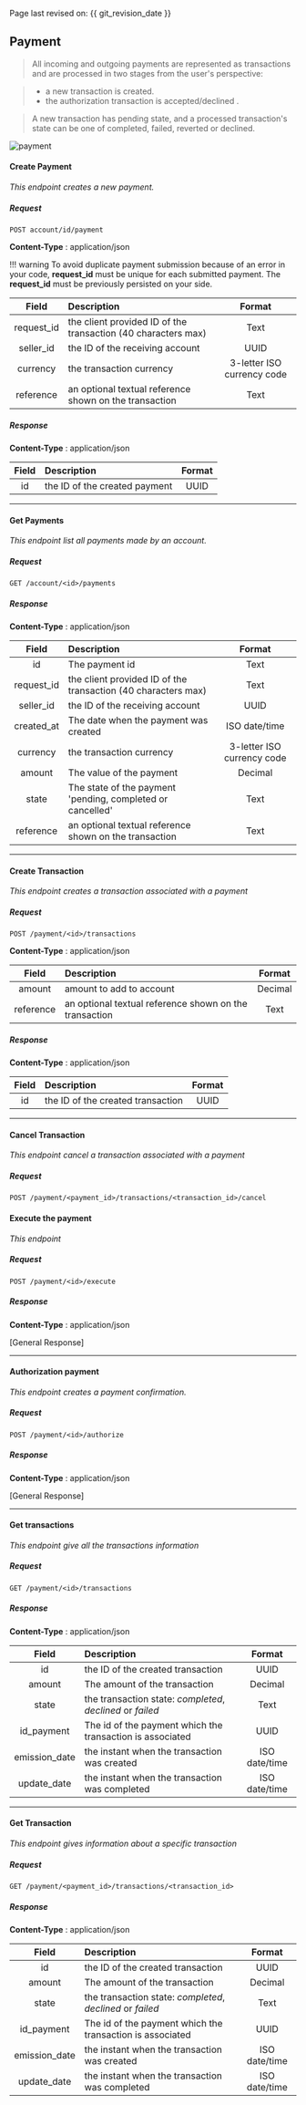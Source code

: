 Page last revised on: {{ git_revision_date }}

## Payment

> All incoming and outgoing payments are represented as transactions and are processed in two stages from the user's perspective:

> - a new transaction is created.
> - the authorization transaction is accepted/declined .

> A new transaction has pending state, and a processed transaction's state can be one of completed, failed, reverted or declined.

![payment](img/createpayment.png)

#### Create Payment

*This endpoint creates a new payment.*

##### Request

    POST account/id/payment

**Content-Type** : application/json

!!! warning
    To avoid duplicate payment submission because of an error in your code, **request_id** must be unique for each submitted payment. The **request_id** must be previously persisted on your side.


| Field           | Description                                                   | Format                     |
|:-------------:  |:----------------------------------------------                |:--------------------------:|
| request_id	  | the client provided ID of the transaction (40 characters max) |	Text                       |  
| seller_id    |	the ID of the receiving account                               |	UUID                       |
| currency        |	the transaction currency                                      |	3-letter ISO currency code |
| reference       |	an optional textual reference shown on the transaction        | Text                       |

##### Response

**Content-Type** : application/json

| Field         | Description                                                           | Format                     |
|:-------------:|:----------------------------------------------                        | :-------------------------:|
| id            | the ID of the created payment                                     |	UUID                     |

--------

#### Get Payments

*This endpoint list all payments made by an account.*

##### Request

    GET /account/<id>/payments

##### Response

**Content-Type** : application/json

| Field           | Description                                                   | Format                     |
|:-------------:  |:----------------------------------------------                |:--------------------------:|
| id	          | The payment id                                                |	Text                       |  
| request_id	  | the client provided ID of the transaction (40 characters max) |	Text                       |  
| seller_id       |	the ID of the receiving account                               |	UUID                       |
| created_at      | The date when the payment was created                         | ISO date/time              |
| currency        |	the transaction currency                                      |	3-letter ISO currency code |
| amount          | The value of the payment                                      | Decimal                    |
| state           | The state of the payment 'pending, completed or cancelled'    | Text                       |
| reference       |	an optional textual reference shown on the transaction        | Text                       |
--------

#### Create Transaction

*This endpoint creates a transaction associated with a payment*

##### Request

    POST /payment/<id>/transactions

**Content-Type** : application/json


| Field         | Description                                                   | Format                     |
|:-------------:|:----------------------------------------------                |:--------------------------:|
| amount        | amount to add to account                                      | Decimal                    |
| reference     | an optional textual reference shown on the transaction        | Text                       |

##### Response

**Content-Type** : application/json

| Field         | Description                                   | Format                     |
|:-------------:|:----------------------------------------------| :-------------------------:|
| id            | the ID of the created transaction             | UUID                       |

----

#### Cancel Transaction

 *This endpoint cancel a transaction associated with a payment*

##### Request

    POST /payment/<payment_id>/transactions/<transaction_id>/cancel

#### Execute the payment

 *This endpoint*

##### Request

    POST /payment/<id>/execute

##### Response

**Content-Type** : application/json

[General Response]

--------

#### Authorization payment 

*This endpoint creates a payment confirmation.*

##### Request

    POST /payment/<id>/authorize

##### Response

**Content-Type** : application/json

[General Response]

--------

#### Get transactions

 *This endpoint give all the transactions information*

##### Request

    GET /payment/<id>/transactions

##### Response

**Content-Type** : application/json

| Field         | Description                                                           | Format                     |
|:-------------:|:----------------------------------------------                        | :-------------------------:|
| id            | the ID of the created transaction                                     |	UUID                     |
| amount        | The amount of the transaction                                         |   Decimal                  |
| state	        | the transaction state: *completed*, *declined* or *failed*            |	Text                     |
| id_payment    | The id of the payment which the transaction is associated             |	UUID                     |
| emission_date | the instant when the transaction was created	                        | ISO date/time              |
| update_date	| the instant when the transaction was completed                        | ISO date/time              |

----

#### Get Transaction

 *This endpoint gives information about a specific transaction*

##### Request
    GET /payment/<payment_id>/transactions/<transaction_id>

##### Response 

**Content-Type** : application/json

| Field         | Description                                                           | Format                     |
|:-------------:|:----------------------------------------------                        | :-------------------------:|
| id            | the ID of the created transaction                                     |	UUID                     |
| amount        | The amount of the transaction                                         |   Decimal                  |
| state	        | the transaction state: *completed*, *declined* or *failed*            |	Text                     |
| id_payment    | The id of the payment which the transaction is associated             |	UUID                     |
| emission_date | the instant when the transaction was created	                        | ISO date/time              |
| update_date	| the instant when the transaction was completed                        | ISO date/time              |
